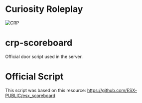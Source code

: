 # Curiosity Roleplay
![CRP](https://i.imgur.com/6BGGD4W.jpg)

# crp-scoreboard
Official door script used in the server. 

# Official Script
This script was based on this resource:
https://github.com/ESX-PUBLIC/esx_scoreboard
